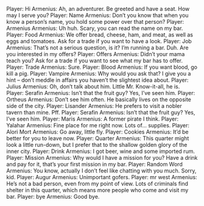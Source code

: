 Player: Hi
Armenius: Ah, an adventurer. Be greeted and have a seat. How may I serve you?
Player: Name
Armenius: Don’t you know that when you know a person’s name, you hold some power over that person?
Player: Armenius
Armenius: Uh huh. Scary, you can read the name on my bar.
Player: Food
Armenius: We offer bread, cheese, ham, and meat, as well as eggs and tomatoes. Ask for a trade if you want to have a look.
Player: Job
Armenius: That’s not a serious question, is it? I’m running a bar. Duh. Are you interested in my offers?
Player: Offers
Armenius: Didn’t your mama teach you? Ask for a trade if you want to see what my bar has to offer.
Player: Trade
Armenius: Sure.
Player: Blood
Armenius: If you want blood, go kill a pig.
Player: Vampire
Armenius: Why would you ask that? I give you a hint – don’t meddle in affairs you haven’t the slightest idea about.
Player: Julius
Armenius: Oh, don’t talk about him. Little Mr. Know-it-all, he is.
Player: Serafin
Armenius: Isn’t that the fruit guy? Yes, I’ve seen him.
Player: Ortheus
Armenius: Don’t see him often. He basically lives on the opposite side of the city.
Player: Lisander
Armenius: He prefers to visit a nobler tavern than mine. Pff.
Player: Serafin
Armenius: Isn’t that the fruit guy? Yes, I’ve seen him.
Player: Maris
Armenius: A former pirate I think.
Player: Yalahar
Armenius: Fine place for me right now. Lots of… supplies.
Player: Alori Mort
Armenius: Go away, little fly.
Player: Cookies
Armenius: It’d be better for you to leave now.
Player: Quarter
Armenius: This quarter might look a little run-down, but I prefer that to the shallow golden glory of the inner city.
Player: Drink
Armenius: I got beer, wine and some imported rum.
Player: Mission
Armenius: Why would I have a mission for you? Have a drink and pay for it, that’s your first mission in my bar.
Player: Random Word
Armenius: You know, actually I don’t feel like chatting with you much. Sorry, kid.
Player: Augur
Armenius: Unimportant gofers.
Player: mr west
Armenius: He’s not a bad person, even from my point of view. Lots of criminals find shelter in this quarter, which means more people who come and visit my bar.
Player: bye
Armenius: Good bye.
